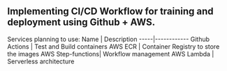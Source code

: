 Implementing CI/CD Workflow for training and deployment using Github + AWS.
---

Services planning to use:
Name | Description
-----|------------
Github Actions | Test and Build containers
AWS ECR | Container Registry to store the images
AWS Step-functions| Workflow management
AWS Lambda | Serverless architecture
